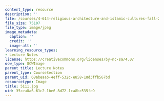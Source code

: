 ```yaml
---
content_type: resource
description: ''
file: /courses/4-614-religious-architecture-and-islamic-cultures-fall-2002/35cea8a661c21be68d721ca8bc535fc9_5111.jpg
file_size: 75107
file_type: image/jpeg
image_metadata:
  caption: ''
  credit: ''
  image-alt: ''
learning_resource_types:
- Lecture Notes
license: https://creativecommons.org/licenses/by-nc-sa/4.0/
ocw_type: OCWImage
parent_title: Lecture Notes
parent_type: CourseSection
parent_uid: 68abeaab-4eff-532c-e858-18d3ffb567bd
resourcetype: Image
title: 5111.jpg
uid: 35cea8a6-61c2-1be6-8d72-1ca8bc535fc9
---
```

